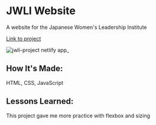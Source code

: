 # JWLI Website
A website for the Japanese Women's Leadership Institute

[Link to project](jwli-project.netlify.app)

![jwli-project netlify app_](https://user-images.githubusercontent.com/111996055/194799628-3c89288d-6361-42e9-9911-2450798a293f.png)


## How It's Made:
HTML, CSS, JavaScript


## Lessons Learned:
This project gave me more practice with flexbox and sizing
